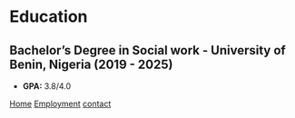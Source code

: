 # Education


## Bachelor’s Degree in Social work - University of Benin, Nigeria (2019 - 2025)
- **GPA:** 3.8/4.0

[Home](index.md)
[Employment](employment.md)
[contact](contact.md)
